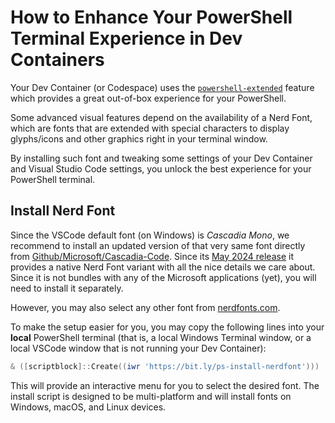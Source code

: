 # How to Enhance Your PowerShell Terminal Experience in Dev Containers

Your Dev Container (or Codespace) uses the [`powershell-extended`](https://github.com/jpawlowski/devcontainer-features/tree/main/src/powershell-extended)
feature which provides a great out-of-box experience for your PowerShell.

Some advanced visual features depend on the availability of a Nerd Font, which are fonts that are extended with special characters
to display glyphs/icons and other graphics right in your terminal window.

By installing such font and tweaking some settings of your Dev Container and Visual Studio Code settings, you unlock the
best experience for your PowerShell terminal.

## Install Nerd Font

Since the VSCode default font (on Windows) is _Cascadia Mono_, we recommend to install an updated version of that very
same font directly from [Github/Microsoft/Cascadia-Code](https://github.com/microsoft/cascadia-code/releases).
Since its [May 2024 release](https://github.com/microsoft/cascadia-code/releases/tag/v2404.23) it provides a native
Nerd Font variant with all the nice details we care about. Since it is not bundles with any of the
Microsoft applications (yet), you will need to install it separately.

However, you may also select any other font from [nerdfonts.com](https://www.nerdfonts.com/).

To make the setup easier for you, you may copy the following lines into your **local** PowerShell
terminal (that is, a local Windows Terminal window, or a local VSCode window that is not running your Dev Container):

```powershell
& ([scriptblock]::Create((iwr 'https://bit.ly/ps-install-nerdfont')))
```

This will provide an interactive menu for you to select the desired font.
The install script is designed to be multi-platform and will install fonts on Windows, macOS, and Linux devices.
